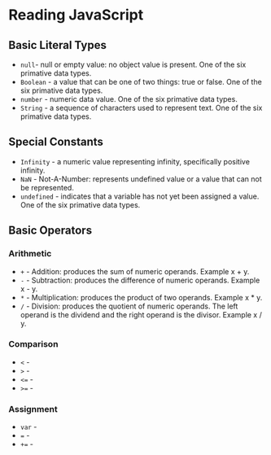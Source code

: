 # Reading JavaScript

## Basic Literal Types
* `null`- null or empty value: no object value is present. One of the six primative data types.
* `Boolean` - a value that can be one of two things: true or false. One of the six primative data types.
* `number` - numeric data value. One of the six primative data types.
* `String` - a sequence of characters used to represent text. One of the six primative data types.

## Special Constants
* `Infinity` - a numeric value representing infinity, specifically positive infinity.
* `NaN` - Not-A-Number: represents undefined value or a value that can not be represented.
* `undefined` - indicates that a variable has not yet been assigned a value. One of the six primative data types.

## Basic Operators

### Arithmetic
* `+` - Addition: produces the sum of numeric operands. Example x + y. 
* `-` - Subtraction: produces the difference of numeric operands. Example x - y. 
* `*` - Multiplication: produces the product of two operands. Example x * y. 
* `/` - Division: produces the quotient of numeric operands. The left operand is the dividend and the right operand is the divisor. Example x / y. 


### Comparison
* `<` - 
* `>` - 
* `<=` - 
* `>=` - 


### Assignment
* `var` - 
* `=` - 
* `+=` - 
